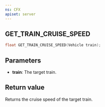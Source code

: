 ```yaml
---
ns: CFX
apiset: server
---
```

## GET_TRAIN_CRUISE_SPEED

```c
float GET_TRAIN_CRUISE_SPEED(Vehicle train);
```

## Parameters
* **train**: The target train.

## Return value
Returns the cruise speed of the target train.